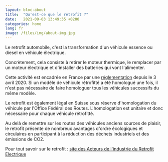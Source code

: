 ```yaml
---
layout: bloc-about
title:  "Qu'est-ce que le retrofit ?"
date:   2021-09-03 13:49:35 +0200
categories: home
lang: fr
image: /files/img/about-img.jpg
---
```


Le retrofit automobile, c'est la transformation d'un véhicule essence ou diesel en véhicule électrique. 

Concrètement, cela consiste à retirer le moteur thermique, le remplacer par un moteur électrique et d'installer des batteries qui vont l'alimenter.

Cette activité est encadrée en France par une <a href="https://www.legifrance.gouv.fr/jorf/id/JORFTEXT000041780558" target="_blank">réglementation</a> depuis le 3 avril 2020. Si un modèle de véhicule rétrofitté a été homologué une fois, il n'est pas nécessaire de faire homologuer tous les véhicules successifs du même modèle.

Le retrofit est également légal en Suisse sous réserve d'homologation du véhicule par l'Office Fédéral des Routes. L'homologation est unitaire et donc nécessaire pour chaque véhicule rétrofitté.

Au delà de remettre sur les routes des véhicules anciens sources de plaisir, le retrofit présente de nombreux avantages d'ordre écologiques et circulaires en participant à la réduction des déchets industriels et des émissions de CO2.

Pour tout savoir sur le retrofit : <a href="https://association-aire.org/" target="_blank">site des Acteurs de l'industrie du Retrofit Electrique</a>